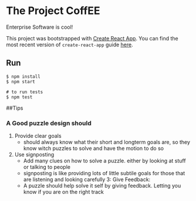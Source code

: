 # The Project CoffEE
Enterprise Software is cool!

This project was bootstrapped with [Create React App](https://github.com/facebookincubator/create-react-app).
You can find the most recent version of `create-react-app` guide [here](https://github.com/facebookincubator/create-react-app/blob/master/packages/react-scripts/template/README.md).

## Run
```console
$ npm install
$ npm start

# to run tests
$ npm test
```

##Tips
### A Good puzzle design should

1. Provide clear goals
    - should always know what their short and longterm goals are, so they know witch puzzles to solve and have the motion to do so
2. Use signposting
    - Add many clues on how to solve a puzzle. either by looking at stuff or talking to people
    - signposting is like providing lots of little subtile goals for those that are listening and looking carefully
3: Give Feedback: 
    - A puzzle should help solve it self by giving feedback. Letting you know if you are on the right track
    